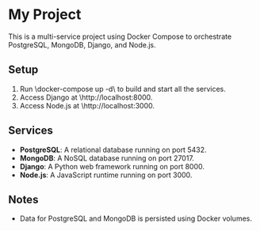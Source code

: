 # My Project

This is a multi-service project using Docker Compose to orchestrate PostgreSQL, MongoDB, Django, and Node.js.

## Setup

1. Run \docker-compose up -d\ to build and start all the services.
2. Access Django at \http://localhost:8000\.
3. Access Node.js at \http://localhost:3000\.

## Services

- **PostgreSQL**: A relational database running on port 5432.
- **MongoDB**: A NoSQL database running on port 27017.
- **Django**: A Python web framework running on port 8000.
- **Node.js**: A JavaScript runtime running on port 3000.

## Notes

- Data for PostgreSQL and MongoDB is persisted using Docker volumes.
